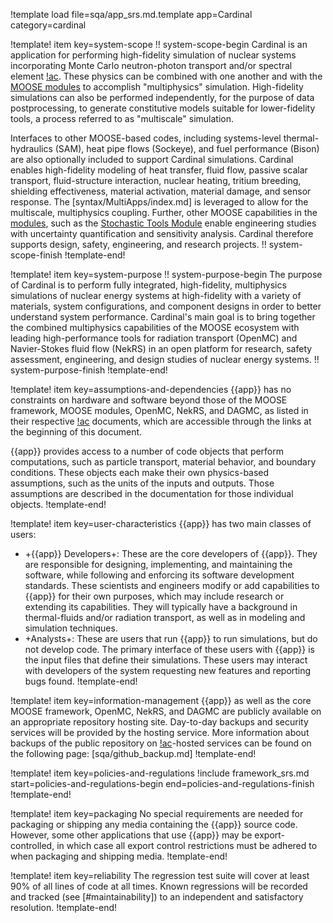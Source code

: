 !template load file=sqa/app_srs.md.template app=Cardinal category=cardinal

!template! item key=system-scope
!! system-scope-begin
Cardinal is an application for performing high-fidelity simulation of nuclear systems
incorporating Monte Carlo neutron-photon transport and/or spectral element [!ac](CFD).
These physics can be combined with one another and with the [MOOSE modules](Modules/index.md) to accomplish "multiphysics" simulation. High-fidelity simulations can also be
performed independently, for the purpose of data postprocessing, to generate constitutive
models suitable for lower-fidelity tools, a process referred to as "multiscale" simulation.

Interfaces to other MOOSE-based codes, including systems-level thermal-hydraulics (SAM),
heat pipe flows (Sockeye), and fuel performance (Bison) are also optionally included
to support Cardinal simulations. Cardinal enables high-fidelity modeling of
heat transfer, fluid flow, passive scalar transport, fluid-structure interaction,
nuclear heating, tritium breeding, shielding effectiveness, material activation,
material damage, and sensor response. The [syntax/MultiApps/index.md]
is leveraged to allow for the multiscale, multiphysics coupling. Further, other MOOSE capabilities in the [modules](Modules/index.md), such as the [Stochastic Tools Module](stochastic_tools/index.md) enable engineering studies with uncertainty quantification
and sensitivity analysis.
Cardinal therefore supports design, safety, engineering, and research projects.
!! system-scope-finish
!template-end!

!template! item key=system-purpose
!! system-purpose-begin
The purpose of Cardinal is to perform fully integrated, high-fidelity, multiphysics simulations of nuclear energy systems at high-fidelity with a
variety of materials, system configurations,
and component designs in order to better understand system performance.
Cardinal's main goal is to bring together the combined multiphysics capabilities of
the MOOSE ecosystem with leading high-performance tools for radiation transport
(OpenMC) and Navier-Stokes fluid flow (NekRS) in an open platform for research,
safety assessment, engineering, and design studies of nuclear energy systems.
!! system-purpose-finish
!template-end!

!template! item key=assumptions-and-dependencies
{{app}} has no constraints on hardware and software beyond those of the MOOSE framework, MOOSE modules, OpenMC, NekRS, and DAGMC, as listed in their
respective [!ac](SRS) documents, which are accessible through the links at
the beginning of this document.

{{app}} provides access to a number of code objects that perform computations, such as particle
transport, material behavior, and boundary conditions. These objects each make their own physics-based
assumptions, such as the units of the inputs and outputs. Those assumptions are described in the
documentation for those individual objects.
!template-end!

!template! item key=user-characteristics
{{app}} has two main classes of users:

- +{{app}} Developers+: These are the core developers of {{app}}. They are responsible
  for designing, implementing, and maintaining the software, while following and enforcing its software development standards. These scientists and engineers modify or add capabilities to {{app}}
  for their own purposes, which may include research or extending its capabilities. They will typically
  have a background in thermal-fluids and/or radiation transport, as well as in modeling and simulation techniques.
- +Analysts+: These are users that run {{app}} to run simulations, but do not develop code.
  The primary interface of these users with {{app}} is the input files that define their
  simulations. These users may interact with developers of the system requesting new features and
  reporting bugs found.
!template-end!

!template! item key=information-management
{{app}} as well as the core MOOSE framework, OpenMC, NekRS, and DAGMC are publicly available
on an appropriate repository hosting site. Day-to-day backups and security services will be provided
by the hosting service. More information about backups of the public repository on [!ac](INL)-hosted
services can be found on the following page: [sqa/github_backup.md]
!template-end!

!template! item key=policies-and-regulations
!include framework_srs.md start=policies-and-regulations-begin end=policies-and-regulations-finish
!template-end!

!template! item key=packaging
No special requirements are needed for packaging or shipping any media containing the {{app}} source code.
However, some other applications that use {{app}} may be export-controlled, in which case all export control restrictions must be adhered to when
packaging and shipping media.
!template-end!

!template! item key=reliability
The regression test suite will cover at least 90% of all lines of code at all times. Known
regressions will be recorded and tracked (see [#maintainability]) to an independent and
satisfactory resolution.
!template-end!
